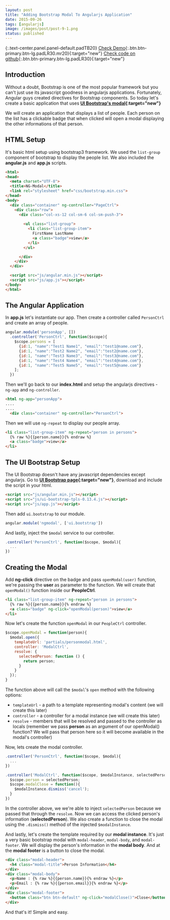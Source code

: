 ```yaml
---
layout: post
title: "Adding Bootstrap Modal To Angularjs Application"
date: 2015-09-26
tags: [angularjs]
image: /images/post/post-9-1.png
status: published
--- 
```





{:.text-center.panel.panel-default.padTB20}
[Check Demo](/demos/ngmodal/){:.btn.btn-primary.btn-lg.padLR30.mr20}{:target="new"} [Check code on github](https://github.com/codingpajamas/ngModal){:.btn.btn-primary.btn-lg.padLR30}{:target="new"}

## Introduction
Without a doubt, Bootstrap is one of the most popular framework but you can't just use its javascript goodness in angularjs applications. Fortunately, Angular guys created directives for Bootstrap components. So today let's create a basic application that uses **[UI Bootstrap's modal](http://angular-ui.github.io/bootstrap/){:target="new"}**

We will create an application that displays a list of people. Each person on the list has a clickable badge that when clicked will open a modal displaying the other informations of that person. 

## HTML Setup
It's basic html setup using bootstrap3 framework. We used the ```list-group``` component of bootstrap to display the people list. We also included the **angular.js** and **app.js** scripts. 

~~~html
<html>
<head>
  <meta charset="UTF-8">
  <title>NG-Modal</title>
  <link rel="stylesheet" href="css/bootstrap.min.css">
</head>
<body> 
  <div class="container" ng-controller="PageCtrl">
    <div class="row">
      <div class="col-xs-12 col-sm-6 col-sm-push-3">
        
        <ul class="list-group">
          <li class="list-group-item">
            FirstName LastName
            <a class="badge">view</a>
          </li>
        </ul>

      </div>
    </div>
  </div> 

  <script src="js/angular.min.js"></script> 
  <script src="js/app.js"></script>
</body>
</html>
~~~

## The Angular Application
In **app.js** let's instantiate our app. Then create a controller called ```PersonCtrl``` and create an array of people.

~~~javascript
angular.module('personApp', [])
  .controller('PersonCtrl', function($scope){
    $scope.persons = [
      {id:1, "name":"Test1 Name1", "email":"test1@name.com"},
      {id:1, "name":"Test2 Name2", "email":"test2@name.com"},
      {id:1, "name":"Test3 Name3", "email":"test3@name.com"},
      {id:1, "name":"Test4 Name4", "email":"test4@name.com"},
      {id:1, "name":"Test5 Name5", "email":"test5@name.com"}
    ]; 
  })
~~~

Then we'll go back to our **index.html** and setup the angularjs directives - ```ng-app``` and ```ng-controller```.

~~~html
<html ng-app="personApp">
....
....
  <div class="container" ng-controller="PersonCtrl">
~~~

Then we will use ```ng-repeat``` to display our people array.

~~~html 
<li class="list-group-item" ng-repeat="person in persons"> 
  {% raw %}{{person.name}}{% endraw %}
  <a class="badge">view</a>
</li>
~~~

## The UI Bootstrap Setup
The UI Bootstrap doesn't  have any javascript dependencies except angularjs. Go to **[UI Bootstrap page](http://angular-ui.github.io/bootstrap/){:target="new"}**, download and include the script in your html.

~~~html
<script src="js/angular.min.js"></script> 
<script src="js/ui-bootstrap-tpls-0.13.4.js"></script>
<script src="js/app.js"></script>
~~~

Then add ```ui.bootstrap``` to our module.

~~~javascript
angular.module('ngmodal', ['ui.bootstrap'])
~~~

And lastly, inject the ```$modal``` service to our controller.

~~~javascript
.controller('PersonCtrl', function($scope, $modal){
  ...
})
~~~

## Creating the Modal

Add **ng-click** directive on the badge and pass ```openModal(user)``` function, we're passing the **user** as parameter to the function. We will create that ```openModal()``` function inside our **PeopleCtrl**. 

~~~html
<li class="list-group-item" ng-repeat="person in persons">
  {% raw %}{{person.name}}{% endraw %}
  <a class="badge" ng-click="openModal(person)">view</a>
</li>
~~~

Now let's create the function ```openModal``` in our ```PeopleCtrl``` controller.

~~~javascript
$scope.openModal = function(person){
  $modal.open({
    templateUrl: 'partials/personmodal.html',
    controller: 'ModalCtrl',
    resolve: {
      selectedPerson: function () {
        return person;
      }
    }
  }); 
}
~~~

The function above will call the ```$modal```'s ```open``` method with the following options:

- ```templateUrl``` - a path to a template representing modal's content (we will create this later)
- ```controller``` - a controller for a modal instance (we will create this later)
- ```resolve``` - members that will be resolved and passed to the controller as locals (remember we pass **person** as an argument of our openModal() function? We will pass that person here so it will become available in the modal's controller)

Now, lets create the modal controller.

~~~javascript
.controller('PersonCtrl', function($scope, $modal){
  ...
})

.controller('ModalCtrl', function($scope, $modalInstance, selectedPerson){
  $scope.person = selectedPerson;
  $scope.modalClose = function(){
    $modalInstance.dismiss('cancel');
  }
})
~~~ 

In the controller above, we we're able to inject ```selectedPerson``` because we passed that through the ```resolve```. Now we can access the clicked person's information (**selectedPerson**). We also create a function to close the modal using the ```.dismiss()``` method of the injected ```$modalInstance```.

And lastly, let's create the template required by our **modal instance**. It's just a very basic bootstrap modal with ```modal-header```, ```modal-body```, and ```modal-footer```. We will display the person's information in the **modal body**. And at the **modal footer** is a button to close the modal.

~~~html
<div class="modal-header">
  <h4 class="modal-title">Person Information</h4>
</div>
<div class="modal-body">
  <p>Name : {% raw %}{{person.name}}{% endraw %}</p>
  <p>Email : {% raw %}{{person.email}}{% endraw %}</p>
</div>
<div class="modal-footer">
  <button class="btn btn-default" ng-click="modalClose()">Close</button>
</div>
~~~

And that's it! Simple and easy. 